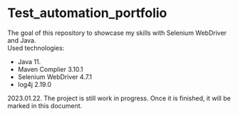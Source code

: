 # Test_automation_portfolio

The goal of this repository to showcase my skills with Selenium WebDriver and Java.  
Used technologies: 
- Java 11.
- Maven Complier 3.10.1
- Selenium WebDriver 4.7.1
- log4j 2.19.0


2023.01.22. The project is still work in progress. Once it is finished, it will be marked in this document.
